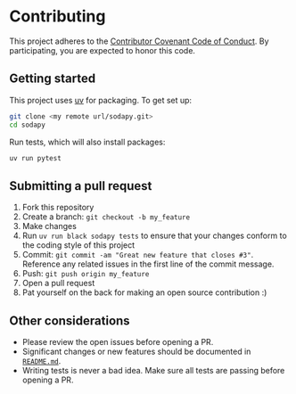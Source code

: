 # Contributing

This project adheres to the [Contributor Covenant Code of Conduct](http://contributor-covenant.org/version/1/4/). By participating, you are expected to honor this code.

## Getting started

This project uses [uv](https://docs.astral.sh/uv/) for packaging. To get set up:

```sh
git clone <my remote url/sodapy.git>
cd sodapy
```

Run tests, which will also install packages:

```sh
uv run pytest
```

## Submitting a pull request

1. Fork this repository
2. Create a branch: `git checkout -b my_feature`
3. Make changes
4. Run `uv run black sodapy tests` to ensure that your changes conform to the coding style of this project
5. Commit: `git commit -am "Great new feature that closes #3"`. Reference any related issues in the first line of the commit message.
6. Push: `git push origin my_feature`
7. Open a pull request
8. Pat yourself on the back for making an open source contribution :)

## Other considerations

- Please review the open issues before opening a PR.
- Significant changes or new features should be documented in [`README.md`](https://github.com/xmunoz/sodapy/blob/main/README.md).
- Writing tests is never a bad idea. Make sure all tests are passing before opening a PR.
